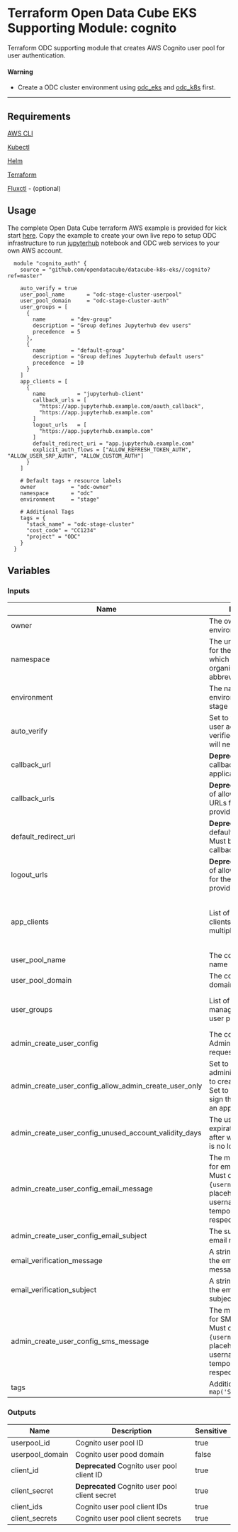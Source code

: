 # Terraform Open Data Cube EKS Supporting Module: cognito

Terraform ODC supporting module that creates AWS Cognito user pool for user authentication.

#### Warning

* Create a ODC cluster environment using [odc_eks](https://github.com/opendatacube/datacube-k8s-eks/tree/master/odc_eks) and [odc_k8s](https://github.com/opendatacube/datacube-k8s-eks/tree/master/odc_k8s) first.

---

## Requirements

[AWS CLI](https://aws.amazon.com/cli/)

[Kubectl](https://kubernetes.io/docs/tasks/tools/install-kubectl/)

[Helm](https://github.com/kubernetes/helm#install)

[Terraform](https://www.terraform.io/downloads.html)

[Fluxctl](https://docs.fluxcd.io/en/stable/tutorials/get-started.html) - (optional)

## Usage

The complete Open Data Cube terraform AWS example is provided for kick start [here](https://github.com/opendatacube/datacube-k8s-eks/tree/master/examples/stage).
Copy the example to create your own live repo to setup ODC infrastructure to run [jupyterhub](https://github.com/jupyterhub/zero-to-jupyterhub-k8s) notebook and ODC web services to your own AWS account.

```hcl-terraform
  module "cognito_auth" {
    source = "github.com/opendatacube/datacube-k8s-eks//cognito?ref=master"
    
    auto_verify = true
    user_pool_name       = "odc-stage-cluster-userpool"
    user_pool_domain     = "odc-stage-cluster-auth"
    user_groups = [
      {
        name        = "dev-group"
        description = "Group defines Jupyterhub dev users"
        precedence  = 5
      },
      {
        name        = "default-group"
        description = "Group defines Jupyterhub default users"
        precedence  = 10
      }
    ]
    app_clients = [
      {
        name          = "jupyterhub-client"
        callback_urls = [
          "https://app.jupyterhub.example.com/oauth_callback",
          "https://app.jupyterhub.example.com"
        ]
        logout_urls   = [
          "https://app.jupyterhub.example.com"
        ]
        default_redirect_uri = "app.jupyterhub.example.com"
        explicit_auth_flows = ["ALLOW_REFRESH_TOKEN_AUTH", "ALLOW_USER_SRP_AUTH", "ALLOW_CUSTOM_AUTH"]
      }
    ]
    
    # Default tags + resource labels
    owner           = "odc-owner"
    namespace       = "odc"
    environment     = "stage"
    
    # Additional Tags
    tags = {
      "stack_name" = "odc-stage-cluster"
      "cost_code" = "CC1234"
      "project" = "ODC"
    }
  }
```

## Variables

### Inputs
| Name | Description | Type | Default | Required |
|------|-------------|:----:|:-----:|:-----:|
| owner | The owner of the environment | string |  | yes |
| namespace | The unique namespace for the environment, which could be your organization name or abbreviation, e.g. 'odc' | string |  | yes |
| environment | The name of the environment - e.g. dev, stage | string |  | yes |
| auto_verify | Set to true to allow the user account to be auto verified. False - admin will need to verify | bool | | yes |
| callback_url | **Deprecated Var** - The callback url for your application | list(string) | | no |
| callback_urls | **Deprecated Var** - List of allowed callback URLs for the identity providers | list(string) | | yes |
| default_redirect_uri | **Deprecated Var** - The default redirect URI. Must be in the list of callback URLs | string | | no |
| logout_urls | **Deprecated Var** - List of allowed logout URLs for the identity providers | list(string) | | no |
| app_clients | List of user pool app clients to support multiple applications | List(object({name = string,callback_urls = list(string),logout_urls = list(string),default_redirect_uri = string,explicit_auth_flows = list(string)})) | [] | no |
| user_pool_name | The cognito user pool name | string | | yes |
| user_pool_domain | The cognito user pool domain | string | | yes |
| user_groups | List of user groups manage by cognito user pool | list(object({name = string,description = string,precedence = number})) | [] | no |
| admin_create_user_config | The configuration for AdminCreateUser requests | map | {} | no |
| admin_create_user_config_allow_admin_create_user_only | Set to True if only the administrator is allowed to create user profiles. Set to False if users can sign themselves up via an app | bool | false | No | 
| admin_create_user_config_unused_account_validity_days | The user account expiration limit, in days, after which the account is no longer usable | number | 0 | No |
| admin_create_user_config_email_message | The message template for email messages. Must contain `{username}` and `{####}` placeholders, for username and temporary password, respectively | string | null | No |
| admin_create_user_config_email_subject | The subject line for email messages | string | null | No |
| email_verification_message | A string representing the email verification message | string | null | No |
| email_verification_subject | A string representing the email verification subject | string | null | No |
| admin_create_user_config_sms_message | The message template for SMS messages. Must contain `{username}` and `{####}` placeholders, for username and temporary password, respectively | string | null | No |
| tags | Additional tags - e.g. `map('StackName','XYZ')` | map(string) | {} | no |

### Outputs
| Name | Description | Sensitive |
|------|-------------|------|
| userpool_id | Cognito user pool ID | true |
| userpool_domain | Cognito user pood domain | false |
| client_id | **Deprecated** Cognito user pool client ID | true |
| client_secret | **Deprecated** Cognito user pool client secret | true |
| client_ids | Cognito user pool client IDs | true |
| client_secrets | Cognito user pool client secrets | true |